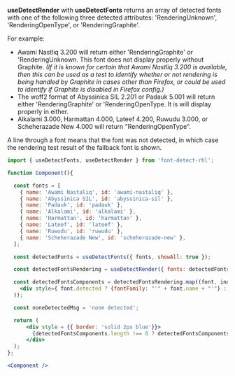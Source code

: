 <!-- # useDetectRender -->
**useDetectRender** with **useDetectFonts** returns an array of detected fonts with one of the following three detected attributes: 'RenderingUnknown', 'RenderingOpenType', or 'RenderingGraphite'.

For example:
- Awami Nastliq 3.200 will return either 'RenderingGraphite' or 'RenderingUnknown. This font does not display properly without Graphite. *(If it is known for certain that Awami Nastliq 3.200 is available, then this can be used as a test to identify whether or not rendering is being handled by Graphite in cases other than Firefox, or could be used to identify if Graphite is disabled in Firefox config.)*
- The woff2 format of Abyssinica SIL 2.201 or Padauk 5.001 will return either 'RenderingGraphite' or 'RenderingOpenType. It is will display properly in either.
- Alkalami 3.000, Harmattan 4.000, Lateef 4.200, Ruwudu 3.000, or Scheherazade New 4.000 will return "RenderingOpenType".

A line through a font means that the font was not detected, in which case the rendering test result of the fallback font is shown.

```jsx
import { useDetectFonts, useDetectRender } from 'font-detect-rhl';

function Component(){

  const fonts = [
    { name: 'Awami Nastaliq', id: 'awami-nastaliq' },
    { name: 'Abyssinica SIL', id: 'abyssinica-sil' },
    { name: 'Padauk', id: 'padauk' },
    { name: 'Alkalami', id: 'alkalami' },
    { name: 'Harmattan', id: 'harmattan' },
    { name: 'Lateef', id: 'lateef' },
    { name: 'Ruwudu', id: 'ruwudu' },
    { name: 'Scheherazade New', id: 'scheherazade-new' },
  ];

  const detectedFonts = useDetectFonts({ fonts, showAll: true });

  const detectedFontsRendering = useDetectRender({ fonts: detectedFonts, fallbackFont: 'monospace' });

  const detectedFontsComponents = detectedFontsRendering.map((font, index) => (
    <div style={ font.detected ? {fontFamily: "'" + font.name + "'"} : { textDecoration: 'line-through' }} key={index}>{font.name}: <b>{font.detectedRender.toString()}</b></div>
  ));

  const noneDetectedMsg = 'none detected';

  return (
      <div style = {{ border: 'solid 2px blue'}}>
        {detectedFontsComponents.length !== 0 ? detectedFontsComponents : noneDetectedMsg}
      </div>
  );
};

<Component />
```
